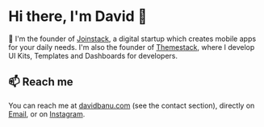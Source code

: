 # Hi there, I'm David 👋


🚀 I'm the founder of [Joinstack](https://joinstack.github.io), a digital startup which creates mobile apps for your daily needs. I'm also the founder of [Themestack](https://themestack.github.io), where I develop UI Kits, Templates and Dashboards for developers.


## 📫 Reach me

You can reach me at [davidbanu.com](https://davidbanu.github.io) (see the contact section), directly on  [Email](mailto:banudavidcip@gmail.com?subject=Hello), or on [Instagram](https://www.instagram.com/davidbanu_/). 
